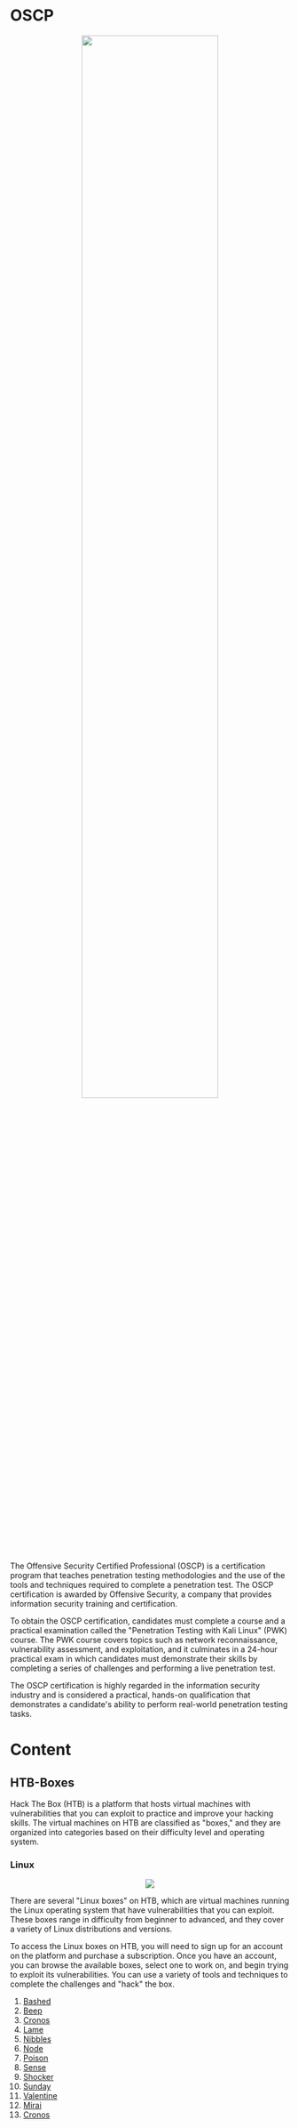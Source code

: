 # OSCP
<p align="center">
<img width="70%" src="https://media.tenor.com/oRpvVCFlpNMAAAAC/crt-anime.gif"/>
</p>

The Offensive Security Certified Professional (OSCP) is a certification program that teaches penetration testing methodologies and the use of the tools and techniques required to complete a penetration test. The OSCP certification is awarded by Offensive Security, a company that provides information security training and certification.

To obtain the OSCP certification, candidates must complete a course and a practical examination called the "Penetration Testing with Kali Linux" (PWK) course. The PWK course covers topics such as network reconnaissance, vulnerability assessment, and exploitation, and it culminates in a 24-hour practical exam in which candidates must demonstrate their skills by completing a series of challenges and performing a live penetration test.

The OSCP certification is highly regarded in the information security industry and is considered a practical, hands-on qualification that demonstrates a candidate's ability to perform real-world penetration testing tasks.

# Content

## HTB-Boxes

Hack The Box (HTB) is a platform that hosts virtual machines with vulnerabilities that you can exploit to practice and improve your hacking skills. The virtual machines on HTB are classified as "boxes," and they are organized into categories based on their difficulty level and operating system.

### Linux
<p align="center">
<img src="https://preview.redd.it/5jwtpab3nny81.png?auto=webp&s=3210ec65f3d95d2cd9671c42094ff993908d7d45">
</p>

There are several "Linux boxes" on HTB, which are virtual machines running the Linux operating system that have vulnerabilities that you can exploit. These boxes range in difficulty from beginner to advanced, and they cover a variety of Linux distributions and versions.

To access the Linux boxes on HTB, you will need to sign up for an account on the platform and purchase a subscription. Once you have an account, you can browse the available boxes, select one to work on, and begin trying to exploit its vulnerabilities. You can use a variety of tools and techniques to complete the challenges and "hack" the box.

1. <a href="https://w43l.gitbook.io/oscp-preparation/htb/htb-linux-boxes/bashed-writeup" target="_blank">Bashed</a>
2. <a href="https://w43l.gitbook.io/oscp-preparation/htb/htb-linux-boxes/beep-writeup" target="_blank">Beep</a>
3. <a href="" target="_blank">Cronos</a>
4. <a href="https://w43l.gitbook.io/oscp-preparation/htb/htb-linux-boxes/lame-writeup" target="_blank">Lame</a>
5. <a href="https://w43l.gitbook.io/oscp-preparation/htb/htb-linux-boxes/nibbles-writeup" target="_blank">Nibbles</a>
6. <a href="https://w43l.gitbook.io/oscp-preparation/htb/htb-linux-boxes/node-writeup" target="_blank">Node</a>
7. <a href="" target="_blank">Poison</a>
8. <a href="https://w43l.gitbook.io/oscp-preparation/htb/htb-linux-boxes/sense-writeup" target="_blank">Sense</a>
9. <a href="https://w43l.gitbook.io/oscp-preparation/htb/htb-linux-boxes/shocker-writeup" target="_blank">Shocker</a>
10. <a href="" target="_blank">Sunday</a>
11. <a href="" target="_blank">Valentine</a>
12. <a href="https://w43l.gitbook.io/oscp-preparation/htb/htb-linux-boxes/mirai-writeup" target="_blank"> Mirai </a>
13. <a href="" target="_blank">Cronos</a>
